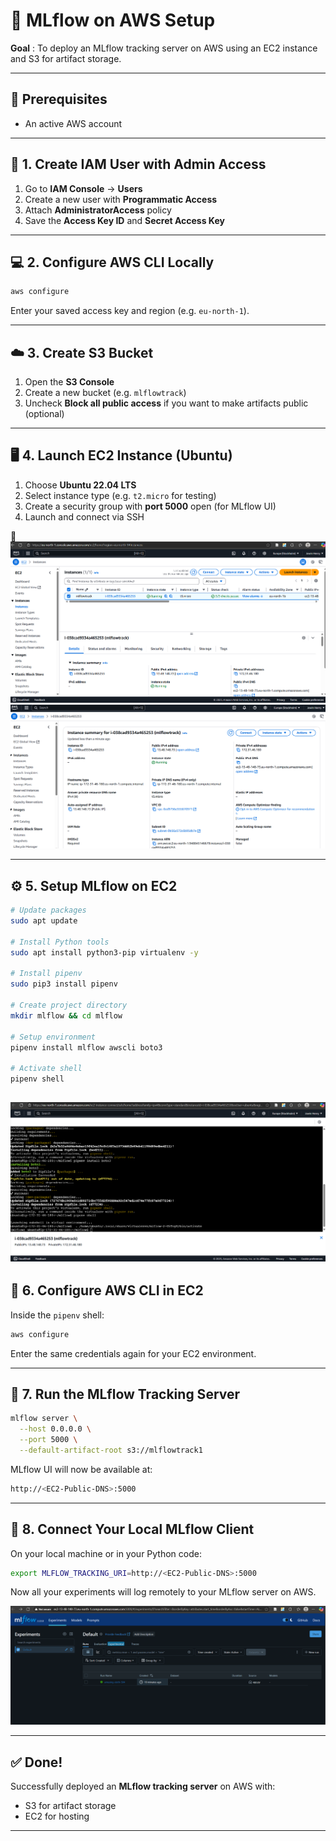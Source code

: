 

# 🚀 MLflow on AWS Setup 

**Goal** : To deploy an MLflow tracking server on AWS using an EC2 instance and S3 for artifact storage.

---

## 🧰 Prerequisites

* An active AWS account


---

## 🔐 1. Create IAM User with Admin Access

1. Go to **IAM Console** → **Users**
2. Create a new user with **Programmatic Access**
3. Attach **AdministratorAccess** policy
4. Save the **Access Key ID** and **Secret Access Key**


---

## 💻 2. Configure AWS CLI Locally

```bash
aws configure
```

Enter your saved access key and region (e.g. `eu-north-1`).

---

## ☁️ 3. Create S3 Bucket

1. Open the **S3 Console**
2. Create a new bucket (e.g. `mlflowtrack`)
3. Uncheck **Block all public access** if you want to make artifacts public (optional)


---

## 🖥️ 4. Launch EC2 Instance (Ubuntu)

1. Choose **Ubuntu 22.04 LTS**
2. Select instance type (e.g. `t2.micro` for testing)
3. Create a security group with **port 5000** open (for MLflow UI)
4. Launch and connect via SSH

📸 ![EC2 Instance Running](images/MLflowAWS1.png)
![EC2 Instance Summary](images/MLflowAWS2.png)

---

## ⚙️ 5. Setup MLflow on EC2

```bash
# Update packages
sudo apt update

# Install Python tools
sudo apt install python3-pip virtualenv -y

# Install pipenv
sudo pip3 install pipenv

# Create project directory
mkdir mlflow && cd mlflow

# Setup environment
pipenv install mlflow awscli boto3

# Activate shell
pipenv shell
```
![](images/MLflowAWS.png)
---

## 🔐 6. Configure AWS CLI in EC2

Inside the `pipenv` shell:

```bash
aws configure
```

Enter the same credentials again for your EC2 environment.

---

## 🚀 7. Run the MLflow Tracking Server

```bash
mlflow server \
  --host 0.0.0.0 \
  --port 5000 \
  --default-artifact-root s3://mlflowtrack1
```

MLflow UI will now be available at:

```bash
http://<EC2-Public-DNS>:5000
```



---

## 🔗 8. Connect Your Local MLflow Client

On your local machine or in your Python code:

```bash
export MLFLOW_TRACKING_URI=http://<EC2-Public-DNS>:5000
```

Now all your experiments will log remotely to your MLflow server on AWS.

![MLflow Dashboard](images/MLflowAWS3.png)

---

## ✅ Done!

Successfully deployed an **MLflow tracking server** on AWS with:

* S3 for artifact storage
* EC2 for hosting

---


